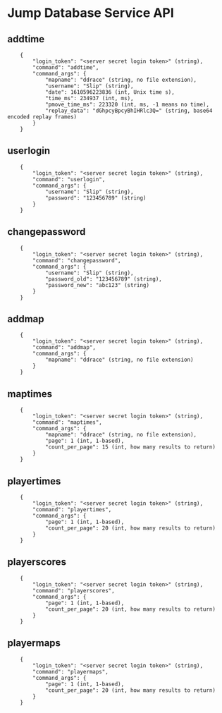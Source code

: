 # Jump Database Service API

## addtime
        {
            "login_token": "<server secret login token>" (string),
            "command": "addtime",
            "command_args": {
                "mapname": "ddrace" (string, no file extension),
                "username": "Slip" (string),
                "date": 1610596223836 (int, Unix time s),
                "time_ms": 234937 (int, ms),
                "pmove_time_ms": 223320 (int, ms, -1 means no time),
                "replay_data": "dGhpcyBpcyBhIHRlc3Q=" (string, base64 encoded replay frames)
            }
        }

## userlogin
        {
            "login_token": "<server secret login token>" (string),
            "command": "userlogin",
            "command_args": {
                "username": "Slip" (string),
                "password": "123456789" (string)
            }
        }

## changepassword
        {
            "login_token": "<server secret login token>" (string),
            "command": "changepassword",
            "command_args": {
                "username": "Slip" (string),
                "password_old": "123456789" (string),
                "password_new": "abc123" (string)
            }
        }

## addmap
        {
            "login_token": "<server secret login token>" (string),
            "command": "addmap",
            "command_args": {
                "mapname": "ddrace" (string, no file extension)
            }
        }

## maptimes
        {
            "login_token": "<server secret login token>" (string),
            "command": "maptimes",
            "command_args": {
                "mapname": "ddrace" (string, no file extension),
                "page": 1 (int, 1-based),
                "count_per_page": 15 (int, how many results to return)
            }
        }

## playertimes
        {
            "login_token": "<server secret login token>" (string),
            "command": "playertimes",
            "command_args": {
                "page": 1 (int, 1-based),
                "count_per_page": 20 (int, how many results to return)
            }
        }

## playerscores
        {
            "login_token": "<server secret login token>" (string),
            "command": "playerscores",
            "command_args": {
                "page": 1 (int, 1-based),
                "count_per_page": 20 (int, how many results to return)
            }
        }

## playermaps
        {
            "login_token": "<server secret login token>" (string),
            "command": "playermaps",
            "command_args": {
                "page": 1 (int, 1-based),
                "count_per_page": 20 (int, how many results to return)
            }
        }
